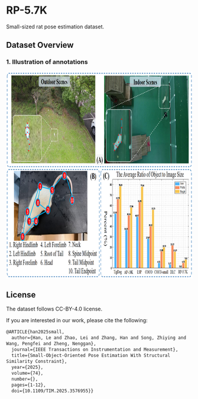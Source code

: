 # RP-5.7K
Small-sized rat pose estimation dataset.

## Dataset Overview
### 1. Illustration of annotations
<p align="center">
<img src="rp5.7k.png" width="940" height='560'>
</p>

## License
The dataset follows CC-BY-4.0 license.

If you are interested in our work, please cite the following:

```
@ARTICLE{han2025small,
  author={Han, Le and Zhao, Lei and Zhang, Han and Song, Zhiying and Wang, Pengfei and Zheng, Nenggan},
  journal={IEEE Transactions on Instrumentation and Measurement}, 
  title={Small-Object-Oriented Pose Estimation With Structural Similarity Constraint}, 
  year={2025},
  volume={74},
  number={},
  pages={1-12},
  doi={10.1109/TIM.2025.3576955}}
```
